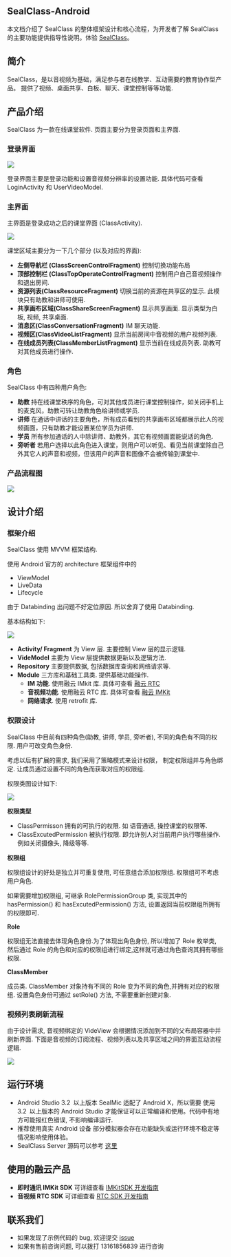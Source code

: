 ## SealClass-Android

本文档介绍了 SealClass 的整体框架设计和核心流程，为开发者了解 SealClass 的主要功能提供指导性说明。体验 [SealClass](https://www.rongcloud.cn/solution/edu)。

## 简介

SealClass，是以音视频为基础，满足参与者在线教学、互动需要的教育协作型产品。
提供了视频、桌面共享、白板、聊天、课堂控制等等功能. 

## 产品介绍

SealClass 为一款在线课堂软件. 页面主要分为登录页面和主界面.

### 登录界面

![](./images/sealclass-login.png)

登录界面主要是登录功能和设置音视频分辨率的设置功能. 
具体代码可查看 LoginActivity 和 UserVideoModel.

### 主界面

主界面是登录成功之后的课堂界面 (ClassActivity). 

![](./images/sealclass-main.png)

课堂区域主要分为一下几个部分 (以及对应的界面):

* **左侧导航栏 (ClassScreenControlFragment)** 控制切换功能布局
* **顶部控制栏 (ClassTopOperateControlFragment)** 控制用户自己音视频操作和退出房间.
* **资源列表(ClassResourceFragment)** 切换当前的资源在共享区的显示. 此模块只有助教和讲师可使用. 
* **共享画布区域(ClassShareScreenFragment)** 显示共享画面. 显示类型为白板, 视频, 共享桌面.
* **消息区(ClassConversationFragment)** IM 聊天功能.
* **视频区(ClassVideoListFragment)** 显示当前房间中音视频的用户视频列表.
* **在线成员列表(ClassMemberListFragment)** 显示当前在线成员列表. 助教可对其他成员进行操作.


### 角色

SealClass 中有四种用户角色:

* **助教** 持在线课堂秩序的角色，可对其他成员进行课堂控制操作，如关闭手机上的麦克风，助教可转让助教角色给讲师或学员.
* **讲师** 在通话中讲话的主要角色，所有成员看到的共享画布区域都展示此人的视频画面，只有助教才能设置某位学员为讲师.
* **学员** 所有参加通话的人中除讲师、助教外，其它有视频画面能说话的角色.
* **旁听者** 若用户选择以此角色进入课堂，则用户可以听见、看见当前课堂除自己外其它人的声音和视频，但该用户的声音和图像不会被传输到课堂中.

### 产品流程图
![](./images/room-activity.png)


## 设计介绍

### 框架介绍

SealClass 使用 MVVM 框架结构. 

使用 Android 官方的 architecture 框架组件中的 

* ViewModel
* LiveData
* Lifecycle

由于 Databinding 出问题不好定位原因. 所以舍弃了使用 Databinding.

基本结构如下:

![](./images/sealclass-mvvm1.png)

* **Activity/ Fragment**  为 View 层. 主要控制 View 层的显示逻辑.
* **VideModel**  主要为 View 层提供数据更新以及逻辑方法.
* **Repository** 主要提供数据, 包括数据库查询和网络请求等. 
* **Module** 三方库和基础工具类. 提供基础功能操作.
	* **IM 功能**. 使用融云 IMkit 库. 具体可查看 [融云 RTC ](https://www.rongcloud.cn/downloads)
	* **音视频功能**. 使用融云 RTC 库. 具体可查看 [融云 IMKit ](https://www.rongcloud.cn/downloads/rtc)
	* **网络请求**. 使用 retrofit 库.

### 权限设计

SealClass 中目前有四种角色(助教, 讲师, 学员, 旁听者), 不同的角色有不同的权限. 用户可改变角色身份.

考虑以后有扩展的需求, 我们采用了策略模式来设计权限， 制定权限组并与角色绑定. 让成员通过设置不同的角色而获取对应的权限组.

权限类图设计如下:

![](./images/classrole-permission.png)

**权限类型**

* ClassPermisson 拥有的可执行的权限. 如 语音通话, 操控课堂的权限等.
* ClassExcutedPermission 被执行权限. 即允许别人对当前用户执行哪些操作. 例如关闭摄像头, 降级等等.

**权限组**

权限组设计的好处是独立并可重复使用, 可任意组合添加权限组. 权限组可不考虑用户角色.

如果需要增加权限组, 可继承 RolePermissionGroup 类, 实现其中的 hasPermission() 和 hasExcutedPermission() 方法, 设置返回当前权限组所拥有的权限即可.

**Role**

权限组无法直接去体现角色身份.为了体现出角色身份, 所以增加了 Role 枚举类, 然后通过 Role 的角色和对应的权限组进行绑定,这样就可通过角色查询其拥有哪些权限.

**ClassMember** 

成员类. ClassMember 对象持有不同的 Role 变为不同的角色,并拥有对应的权限组. 设置角色身份可通过 setRole() 方法, 不需要重新创建对象.

### 视频列表刷新流程
由于设计需求, 音视频绑定的 VideView 会根据情况添加到不同的父布局容器中并刷新界面. 下面是音视频的订阅流程、视频列表以及共享区域之间的界面互动流程逻辑.

![](./images/videoview-change1.png)



## 运行环境
* Android Studio 3.2 以上版本
SealMic 适配了 Android X，所以需要 使用 3.2 以上版本的 Android Studio 才能保证可以正常编译和使用。代码中有地方可能报红色错误, 不影响编译运行.
* 推荐使用真实 Android 设备
部分模拟器会存在功能缺失或运行环境不稳定等情况影响使用体验。
* SealClass Server 源码可以参考 [这里](https://github.com/rongcloud/sealclass-server)


## 使用的融云产品
* **即时通讯 IMKit SDK**  可详细查看 [IMKitSDK 开发指南](https://www.rongcloud.cn/docs/android.html)
* **音视频 RTC SDK** 可详细查看 [RTC SDK 开发指南](https://www.rongcloud.cn/docs/android_rtclib.html)

## 联系我们
* 如果发现了示例代码的 bug, 欢迎提交 [issue]()
* 如果有售前咨询问题, 可以拨打 13161856839 进行咨询



